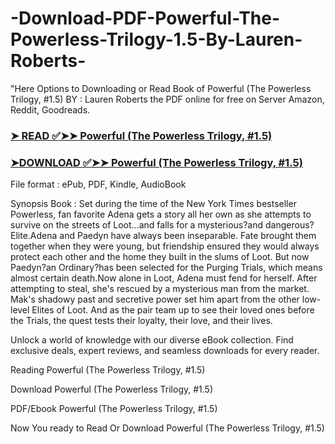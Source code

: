 # -Download-PDF-Powerful-The-Powerless-Trilogy-1.5-By-Lauren-Roberts-

"Here Options to Downloading or Read Book of Powerful (The Powerless Trilogy, #1.5) BY : Lauren  Roberts the PDF online for free on Server Amazon, Reddit, Goodreads.

### [➤ READ ✅➤➤ Powerful (The Powerless Trilogy, #1.5)](https://en.ebooksteach.xyz/?book=203840597-powerful)
### [➤DOWNLOAD ✅➤➤ Powerful (The Powerless Trilogy, #1.5)](https://en.ebooksteach.xyz/?book=203840597-powerful)

File format : ePub, PDF, Kindle, AudioBook

Synopsis Book : Set during the time of the New York Times bestseller Powerless, fan favorite Adena gets a story all her own as she attempts to survive on the streets of Loot...and falls for a mysterious?and dangerous?Elite.Adena and Paedyn have always been inseparable. Fate brought them together when they were young, but friendship ensured they would always protect each other and the home they built in the slums of Loot. But now Paedyn?an Ordinary?has been selected for the Purging Trials, which means almost certain death.Now alone in Loot, Adena must fend for herself. After attempting to steal, she's rescued by a mysterious man from the market. Mak's shadowy past and secretive power set him apart from the other low-level Elites of Loot. And as the pair team up to see their loved ones before the Trials, the quest tests their loyalty, their love, and their lives.

Unlock a world of knowledge with our diverse eBook collection. Find exclusive deals, expert reviews, and seamless downloads for every reader.

Reading Powerful (The Powerless Trilogy, #1.5)

Download Powerful (The Powerless Trilogy, #1.5)

PDF/Ebook Powerful (The Powerless Trilogy, #1.5)

Now You ready to Read Or Download Powerful (The Powerless Trilogy, #1.5)
